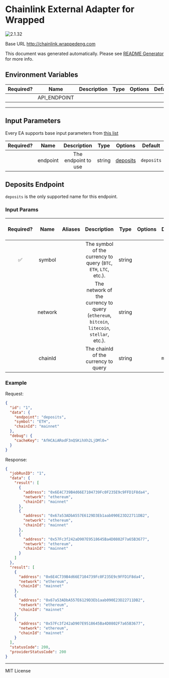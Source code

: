 # Chainlink External Adapter for Wrapped

![2.1.32](https://img.shields.io/github/package-json/v/smartcontractkit/external-adapters-js?filename=packages/sources/wrapped/package.json)

Base URL http://chainlink.wrappedeng.com

This document was generated automatically. Please see [README Generator](../../scripts#readme-generator) for more info.

## Environment Variables

| Required? |     Name     | Description | Type | Options | Default |
| :-------: | :----------: | :---------: | :--: | :-----: | :-----: |
|           | API_ENDPOINT |             |      |         |         |

---

## Input Parameters

Every EA supports base input parameters from [this list](../../core/bootstrap#base-input-parameters)

| Required? |   Name   |     Description     |  Type  |            Options             |  Default   |
| :-------: | :------: | :-----------------: | :----: | :----------------------------: | :--------: |
|           | endpoint | The endpoint to use | string | [deposits](#deposits-endpoint) | `deposits` |

## Deposits Endpoint

`deposits` is the only supported name for this endpoint.

### Input Params

| Required? |  Name   | Aliases |                                        Description                                         |  Type  | Options |  Default  | Depends On | Not Valid With |
| :-------: | :-----: | :-----: | :----------------------------------------------------------------------------------------: | :----: | :-----: | :-------: | :--------: | :------------: |
|    ✅     | symbol  |         |              The symbol of the currency to query (`BTC`, `ETH`, `LTC`, etc.).              | string |         |           |            |                |
|           | network |         | The network of the currency to query (`ethereum`, `bitcoin`, `litecoin`, `stellar`, etc.). | string |         |           |            |                |
|           | chainId |         |                            The chainId of the currency to query                            | string |         | `mainnet` |            |                |

### Example

Request:

```json
{
  "id": "1",
  "data": {
    "endpoint": "deposits",
    "symbol": "ETH",
    "chainId": "mainnet"
  },
  "debug": {
    "cacheKey": "AfHCAiARodF3nQSKihXh2LjDMl0="
  }
}
```

Response:

```json
{
  "jobRunID": "1",
  "data": {
    "result": [
      {
        "address": "0x6E4C739B4d66E7104739Fc0F235E9c9FFD1F8da4",
        "network": "ethereum",
        "chainId": "mainnet"
      },
      {
        "address": "0x67a53ADbA557E6129D3Eb1aab090E23D22711DB2",
        "network": "ethereum",
        "chainId": "mainnet"
      },
      {
        "address": "0x57Fc3f242aD907E9518645Ba4D0802F7a65B3677",
        "network": "ethereum",
        "chainId": "mainnet"
      }
    ]
  },
  "result": [
    {
      "address": "0x6E4C739B4d66E7104739Fc0F235E9c9FFD1F8da4",
      "network": "ethereum",
      "chainId": "mainnet"
    },
    {
      "address": "0x67a53ADbA557E6129D3Eb1aab090E23D22711DB2",
      "network": "ethereum",
      "chainId": "mainnet"
    },
    {
      "address": "0x57Fc3f242aD907E9518645Ba4D0802F7a65B3677",
      "network": "ethereum",
      "chainId": "mainnet"
    }
  ],
  "statusCode": 200,
  "providerStatusCode": 200
}
```

---

MIT License
